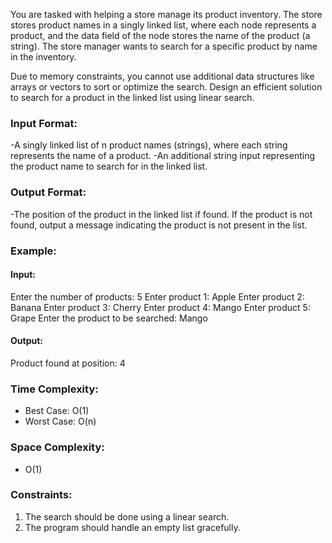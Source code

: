 You are tasked with helping a store manage its product inventory. The store stores product names in a singly linked list, where each node represents a product, and the data field of the node stores the name of the product (a string). The store manager wants to search for a specific product by name in the inventory.

Due to memory constraints, you cannot use additional data structures like arrays or vectors to sort or optimize the search. Design an efficient solution to search for a product in the linked list using linear search.

### Input Format:

-A singly linked list of n product names (strings), where each string represents the name of a product.
-An additional string input representing the product name to search for in the linked list.

### Output Format:

-The position of the product in the linked list if found. If the product is not found, output a message indicating the product is not present in the list.

### Example:

#### Input:

Enter the number of products: 5
Enter product 1: Apple
Enter product 2: Banana
Enter product 3: Cherry
Enter product 4: Mango
Enter product 5: Grape
Enter the product to be searched: Mango

#### Output:

Product found at position: 4

### Time Complexity:

- Best Case: O(1)
- Worst Case: O(n)

### Space Complexity:

- O(1)

### Constraints:

1. The search should be done using a linear search.
2. The program should handle an empty list gracefully.
